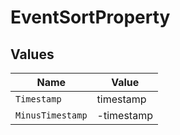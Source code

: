 # EventSortProperty


## Values

| Name             | Value            |
| ---------------- | ---------------- |
| `Timestamp`      | timestamp        |
| `MinusTimestamp` | -timestamp       |